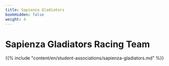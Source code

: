 ```yaml
---
title: Sapienza Gladiators
bookHidden: false
weight: 4
---
```


# Sapienza Gladiators Racing Team

{{% include "content/en/student-associations/sapienza-gladiators.md" %}}